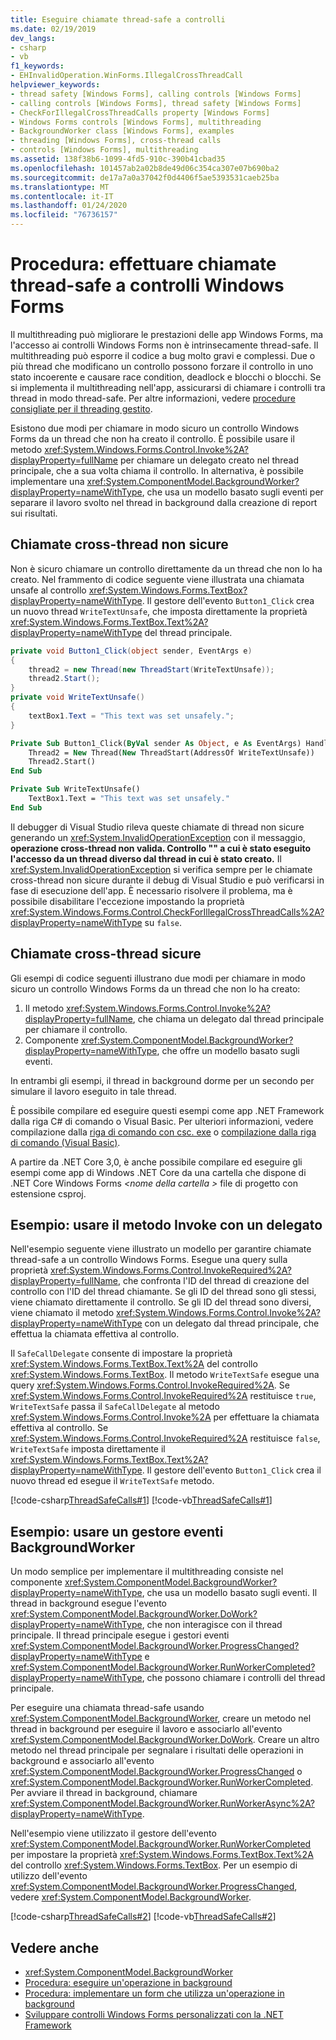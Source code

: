 ```yaml
---
title: Eseguire chiamate thread-safe a controlli
ms.date: 02/19/2019
dev_langs:
- csharp
- vb
f1_keywords:
- EHInvalidOperation.WinForms.IllegalCrossThreadCall
helpviewer_keywords:
- thread safety [Windows Forms], calling controls [Windows Forms]
- calling controls [Windows Forms], thread safety [Windows Forms]
- CheckForIllegalCrossThreadCalls property [Windows Forms]
- Windows Forms controls [Windows Forms], multithreading
- BackgroundWorker class [Windows Forms], examples
- threading [Windows Forms], cross-thread calls
- controls [Windows Forms], multithreading
ms.assetid: 138f38b6-1099-4fd5-910c-390b41cbad35
ms.openlocfilehash: 101457ab2a02b8de49d06c354ca307e07b690ba2
ms.sourcegitcommit: de17a7a0a37042f0d4406f5ae5393531caeb25ba
ms.translationtype: MT
ms.contentlocale: it-IT
ms.lasthandoff: 01/24/2020
ms.locfileid: "76736157"
---
```

# <a name="how-to-make-thread-safe-calls-to-windows-forms-controls"></a>Procedura: effettuare chiamate thread-safe a controlli Windows Forms

Il multithreading può migliorare le prestazioni delle app Windows Forms, ma l'accesso ai controlli Windows Forms non è intrinsecamente thread-safe. Il multithreading può esporre il codice a bug molto gravi e complessi. Due o più thread che modificano un controllo possono forzare il controllo in uno stato incoerente e causare race condition, deadlock e blocchi o blocchi. Se si implementa il multithreading nell'app, assicurarsi di chiamare i controlli tra thread in modo thread-safe. Per altre informazioni, vedere [procedure consigliate per il threading gestito](../../../standard/threading/managed-threading-best-practices.md). 

Esistono due modi per chiamare in modo sicuro un controllo Windows Forms da un thread che non ha creato il controllo. È possibile usare il metodo <xref:System.Windows.Forms.Control.Invoke%2A?displayProperty=fullName> per chiamare un delegato creato nel thread principale, che a sua volta chiama il controllo. In alternativa, è possibile implementare una <xref:System.ComponentModel.BackgroundWorker?displayProperty=nameWithType>, che usa un modello basato sugli eventi per separare il lavoro svolto nel thread in background dalla creazione di report sui risultati. 

## <a name="unsafe-cross-thread-calls"></a>Chiamate cross-thread non sicure

Non è sicuro chiamare un controllo direttamente da un thread che non lo ha creato. Nel frammento di codice seguente viene illustrata una chiamata unsafe al controllo <xref:System.Windows.Forms.TextBox?displayProperty=nameWithType>. Il gestore dell'evento `Button1_Click` crea un nuovo thread `WriteTextUnsafe`, che imposta direttamente la proprietà <xref:System.Windows.Forms.TextBox.Text%2A?displayProperty=nameWithType> del thread principale. 

```csharp
private void Button1_Click(object sender, EventArgs e)
{
    thread2 = new Thread(new ThreadStart(WriteTextUnsafe));
    thread2.Start();
}
private void WriteTextUnsafe()
{
    textBox1.Text = "This text was set unsafely.";
}
```

```vb
Private Sub Button1_Click(ByVal sender As Object, e As EventArgs) Handles Button1.Click
    Thread2 = New Thread(New ThreadStart(AddressOf WriteTextUnsafe))
    Thread2.Start()
End Sub

Private Sub WriteTextUnsafe()
    TextBox1.Text = "This text was set unsafely."
End Sub
```

Il debugger di Visual Studio rileva queste chiamate di thread non sicure generando un <xref:System.InvalidOperationException> con il messaggio, **operazione cross-thread non valida. Controllo "" a cui è stato eseguito l'accesso da un thread diverso dal thread in cui è stato creato.** Il <xref:System.InvalidOperationException> si verifica sempre per le chiamate cross-thread non sicure durante il debug di Visual Studio e può verificarsi in fase di esecuzione dell'app. È necessario risolvere il problema, ma è possibile disabilitare l'eccezione impostando la proprietà <xref:System.Windows.Forms.Control.CheckForIllegalCrossThreadCalls%2A?displayProperty=nameWithType> su `false`.

## <a name="safe-cross-thread-calls"></a>Chiamate cross-thread sicure 

Gli esempi di codice seguenti illustrano due modi per chiamare in modo sicuro un controllo Windows Forms da un thread che non lo ha creato: 

1. Il metodo <xref:System.Windows.Forms.Control.Invoke%2A?displayProperty=fullName>, che chiama un delegato dal thread principale per chiamare il controllo. 
2. Componente <xref:System.ComponentModel.BackgroundWorker?displayProperty=nameWithType>, che offre un modello basato sugli eventi. 

In entrambi gli esempi, il thread in background dorme per un secondo per simulare il lavoro eseguito in tale thread. 

È possibile compilare ed eseguire questi esempi come app .NET Framework dalla riga C# di comando o Visual Basic. Per ulteriori informazioni, vedere compilazione dalla [riga di comando con csc. exe](../../../csharp/language-reference/compiler-options/command-line-building-with-csc-exe.md) o [compilazione dalla riga di comando (Visual Basic)](../../../visual-basic/reference/command-line-compiler/building-from-the-command-line.md). 

A partire da .NET Core 3,0, è anche possibile compilare ed eseguire gli esempi come app di Windows .NET Core da una cartella che dispone di .NET Core Windows Forms *\<nome della cartella >* file di progetto con estensione csproj. 

## <a name="example-use-the-invoke-method-with-a-delegate"></a>Esempio: usare il metodo Invoke con un delegato

Nell'esempio seguente viene illustrato un modello per garantire chiamate thread-safe a un controllo Windows Forms. Esegue una query sulla proprietà <xref:System.Windows.Forms.Control.InvokeRequired%2A?displayProperty=fullName>, che confronta l'ID del thread di creazione del controllo con l'ID del thread chiamante. Se gli ID del thread sono gli stessi, viene chiamato direttamente il controllo. Se gli ID del thread sono diversi, viene chiamato il metodo <xref:System.Windows.Forms.Control.Invoke%2A?displayProperty=nameWithType> con un delegato dal thread principale, che effettua la chiamata effettiva al controllo.

Il `SafeCallDelegate` consente di impostare la proprietà <xref:System.Windows.Forms.TextBox.Text%2A> del controllo <xref:System.Windows.Forms.TextBox>. Il metodo `WriteTextSafe` esegue una query <xref:System.Windows.Forms.Control.InvokeRequired%2A>. Se <xref:System.Windows.Forms.Control.InvokeRequired%2A> restituisce `true`, `WriteTextSafe` passa il `SafeCallDelegate` al metodo <xref:System.Windows.Forms.Control.Invoke%2A> per effettuare la chiamata effettiva al controllo. Se <xref:System.Windows.Forms.Control.InvokeRequired%2A> restituisce `false`, `WriteTextSafe` imposta direttamente il <xref:System.Windows.Forms.TextBox.Text%2A?displayProperty=nameWithType>. Il gestore dell'evento `Button1_Click` crea il nuovo thread ed esegue il `WriteTextSafe` metodo. 

 [!code-csharp[ThreadSafeCalls#1](~/samples/snippets/winforms/thread-safe/example1/cs/Form1.cs)]
 [!code-vb[ThreadSafeCalls#1](~/samples/snippets/winforms/thread-safe/example1/vb/Form1.vb)]  

## <a name="example-use-a-backgroundworker-event-handler"></a>Esempio: usare un gestore eventi BackgroundWorker

Un modo semplice per implementare il multithreading consiste nel componente <xref:System.ComponentModel.BackgroundWorker?displayProperty=nameWithType>, che usa un modello basato sugli eventi. Il thread in background esegue l'evento <xref:System.ComponentModel.BackgroundWorker.DoWork?displayProperty=nameWithType>, che non interagisce con il thread principale. Il thread principale esegue i gestori eventi <xref:System.ComponentModel.BackgroundWorker.ProgressChanged?displayProperty=nameWithType> e <xref:System.ComponentModel.BackgroundWorker.RunWorkerCompleted?displayProperty=nameWithType>, che possono chiamare i controlli del thread principale.

Per eseguire una chiamata thread-safe usando <xref:System.ComponentModel.BackgroundWorker>, creare un metodo nel thread in background per eseguire il lavoro e associarlo all'evento <xref:System.ComponentModel.BackgroundWorker.DoWork>. Creare un altro metodo nel thread principale per segnalare i risultati delle operazioni in background e associarlo all'evento <xref:System.ComponentModel.BackgroundWorker.ProgressChanged> o <xref:System.ComponentModel.BackgroundWorker.RunWorkerCompleted>. Per avviare il thread in background, chiamare <xref:System.ComponentModel.BackgroundWorker.RunWorkerAsync%2A?displayProperty=nameWithType>. 

Nell'esempio viene utilizzato il gestore dell'evento <xref:System.ComponentModel.BackgroundWorker.RunWorkerCompleted> per impostare la proprietà <xref:System.Windows.Forms.TextBox.Text%2A> del controllo <xref:System.Windows.Forms.TextBox>. Per un esempio di utilizzo dell'evento <xref:System.ComponentModel.BackgroundWorker.ProgressChanged>, vedere <xref:System.ComponentModel.BackgroundWorker>. 

 [!code-csharp[ThreadSafeCalls#2](~/samples/snippets/winforms/thread-safe/example2/cs/Form1.cs)]
 [!code-vb[ThreadSafeCalls#2](~/samples/snippets/winforms/thread-safe/example2/vb/Form1.vb)]  

## <a name="see-also"></a>Vedere anche

- <xref:System.ComponentModel.BackgroundWorker>
- [Procedura: eseguire un'operazione in background](how-to-run-an-operation-in-the-background.md)
- [Procedura: implementare un form che utilizza un'operazione in background](how-to-implement-a-form-that-uses-a-background-operation.md)
- [Sviluppare controlli Windows Forms personalizzati con la .NET Framework](developing-custom-windows-forms-controls.md)
